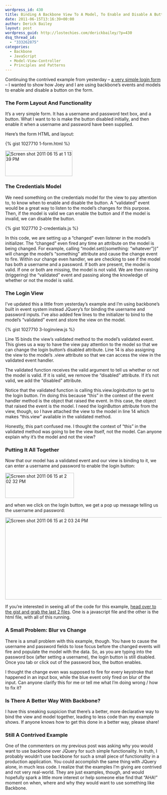 ```yaml
---
wordpress_id: 430
title: Binding A Backbone View To A Model, To Enable and Disable A Button
date: 2011-06-15T13:16:39+00:00
author: Derick Bailey
layout: post
wordpress_guid: http://lostechies.com/derickbailey/?p=430
dsq_thread_id:
  - "333262875"
categories:
  - Backbone
  - JavaScript
  - Model-View-Controller
  - Principles and Patterns
---
```

Continuing the contrived example from yesterday &#8211; [a very simple login form](http://lostechies.com/derickbailey/2011/06/14/intro-to-backbone-js-how-a-winforms-developer-is-at-home-in-javascript/) &#8211; I wanted to show how Joey and I are using backbone&#8217;s events and models to enable and disable a button on the form.

 

### The Form Layout And Functionality

It&#8217;s a very simple form. It has a username and password text box, and a button. What I want to to is make the button disabled initially, and then enable it when a username and password have been supplied.

Here&#8217;s the form HTML and layout:

{% gist 1027710 1-form.html %}

 

<img title="Screen shot 2011-06-15 at 1.13.39 PM.png" src="http://lostechies.com/derickbailey/files/2011/06/Screen-shot-2011-06-15-at-1.13.39-PM.png" border="0" alt="Screen shot 2011 06 15 at 1 13 39 PM" width="216" height="82" />

 

### The Credentials Model

We need something on the credentials model for the view to pay attention to, to know when to enable and disable the button. A &#8220;validated&#8221; event would be a great way to listen to the model&#8217;s changes for this purpose. Then, if the model is valid we can enable the button and if the model is invalid, we can disable the button.

{% gist 1027710 2-credentials.js %}

 

In this code, we are setting up a &#8220;changed&#8221; even listener in the model&#8217;s initializer. The &#8220;changed&#8221; even fired any time an attribute on the model is being changed. For example, calling &#8220;model.set({something: &#8220;whatever&#8221;})&#8221; will change the model&#8217;s &#8220;something&#8221; attribute and cause the change event to fire. Within our change even handler, we are checking to see if the model has both a username and a password. If both are present, the model is valid. If one or both are missing, the model is not valid. We are then raising (triggering) the &#8220;validated&#8221; event and passing along the knowledge of whether or not the model is valid.

 

### The Login View

I&#8217;ve updated this a little from yesterday&#8217;s example and I&#8217;m using backbone&#8217;s built in event system instead JQuery&#8217;s for binding the username and password inputs. I&#8217;ve also added few lines to the initializer to bind to the model&#8217;s &#8220;validated&#8221; event and store the view on the model.

{% gist 1027710 3-loginview.js %}

 

Line 15 binds the view&#8217;s validated method to the model&#8217;s validated event. This gives us a way to have the view pay attention to the model so that we can change the login button&#8217;s disabled attribute. Line 14 is also assigning the view to the model&#8217;s .view attribute so that we can access the view in the validated event handler.

The validated function receives the valid argument to tell us whether or not the model is valid. If it is valid, we remove the &#8220;disabled&#8221; attribute. If it&#8217;s not valid, we add the &#8220;disabled&#8221; attribute.

Notice that the validated function is calling this.view.loginbutton to get to the login button. I&#8217;m doing this because &#8220;this&#8221; in the context of the event handler method is the object that raised the event. In this case, the object that raised the event is the model. I need the loginButton attribute from the view, though, so I have attached the view to the model in line 14 which makes &#8220;this.view&#8221; available in the validated method.

Honestly, this part confused me. I thought the context of &#8220;this&#8221; in the validated method was going to be the view itself, not the model. Can anyone explain why it&#8217;s the model and not the view?

 

### Putting It All Together

Now that our model has a validated event and our view is binding to it, we can enter a username and password to enable the login button:

<img title="Screen shot 2011-06-15 at 2.02.32 PM.png" src="http://lostechies.com/derickbailey/files/2011/06/Screen-shot-2011-06-15-at-2.02.32-PM.png" border="0" alt="Screen shot 2011 06 15 at 2 02 32 PM" width="221" height="81" />

and when we click on the login button, we get a pop up message telling us the username and password:

<img title="Screen shot 2011-06-15 at 2.03.24 PM.png" src="http://lostechies.com/derickbailey/files/2011/06/Screen-shot-2011-06-15-at-2.03.24-PM.png" border="0" alt="Screen shot 2011 06 15 at 2 03 24 PM" width="525" height="264" />

If you&#8217;re interested in seeing all of the code for this example, [head over to the gist and grab the last 2 files](https://gist.github.com/1027710). One is a javascript file and the other is the html file, with all of this running.

 

<h3 style="font-size: 1.17em;">
  A Small Problem: Blur vs Change
</h3>

There is a small problem with this example, though. You have to cause the username and password fields to lose focus before the changed events will fire and populate the model with the data. So, as you are typing into the password box (after setting a username), the login button is still disabled. Once you tab or click out of the password box, the button enables.

I thought the change even was supposed to fire for every keystroke that happened in an input box, while the blue event only fired on blur of the input. Can anyone clarify this for me or tell me what I&#8217;m doing wrong / how to fix it?

 

### Is There A Better Way With Backbone?

I have this sneaking suspicion that there&#8217;s a better, more declarative way to bind the view and model together, leading to less code than my example shows. If anyone knows how to get this done in a better way, please share!

 

<h3 style="font-size: 1.17em;">
  Still A Contrived Example
</h3>

One of the commenters on my previous post was asking why you would want to use backbone over JQuery for such simple functionality. In truth, I probably wouldn&#8217;t use backbone for such a small piece of functionality in a production application. You could accomplish the same thing with JQuery alone, in much less code. I realize that the examples I&#8217;m giving are contrived and not very real-world. They are just examples, though, and would hopefully spark a little more interest or help someone else find that &#8220;AHA!&#8221; moment on when, where and why they would want to use something like Backbone.
